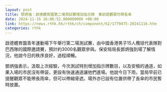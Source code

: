 ```yaml
---
layout: post
title: 鄧炳強：啟德體育園第二場測試賽增加指示牌　事前提觀眾勿帶長傘
date: 2024-11-16 16:06:52.000000000 +08:00
link: https://news.rthk.hk/rthk/ch/component/k2/1779475-20241116.htm
categories: rthk
---
```


啟德體育園青年運動場下午舉行第二場測試賽，由中國香港男子15人欖球代表隊對巴西隊的國際邀請賽，預計約3000名觀眾參與。保安局局長鄧炳強到場了解情況，他說今日的秩序良好，過程順暢。

鄧炳強表示，汲取上次經驗，今次測試特別增加指示牌數目，以及安檢的通道，如果入場的市民沒有帶袋，更設有快速通道讓他們進場。他說今日下雨，當局早前已提醒觀眾不能帶長雨傘，但可以帶縮骨遮。場外亦已設有位置供帶了長傘的市民暫時放置。
